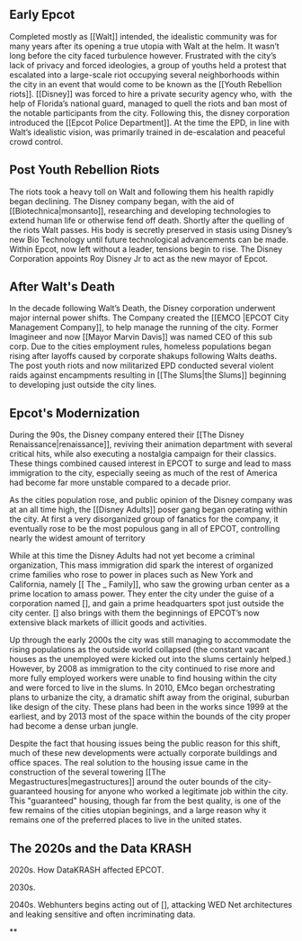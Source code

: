## Early Epcot

Completed mostly as [[Walt]] intended, the idealistic community was for many years after its opening a true utopia with Walt at the helm. It wasn’t long before the city faced turbulence however. Frustrated with the city’s lack of privacy and forced ideologies, a group of youths held a protest that escalated into a large-scale riot occupying several neighborhoods within the city in an event that would come to be known as the [[Youth Rebellion riots]]. [[Disney]] was forced to hire a private security agency who, with  the help of Florida’s national guard, managed to quell the riots and ban most of the notable participants from the city. Following this, the disney corporation introduced the [[Epcot Police Department]]. At the time the EPD, in line with Walt’s idealistic vision, was primarily trained in de-escalation and peaceful crowd control.

## Post Youth Rebellion Riots

The riots took a heavy toll on Walt and following them his health rapidly began declining. The Disney company began, with the aid of [[Biotechnica|monsanto]], researching and developing technologies to extend human life or otherwise fend off death. Shortly after the quelling of the riots Walt passes. His body is secretly preserved in stasis using Disney’s new Bio Technology until future technological advancements can be made. Within Epcot, now left without a leader, tensions begin to rise. The Disney Corporation appoints Roy Disney Jr to act as the new mayor of Epcot.

## After Walt's Death

In the decade following Walt’s Death, the Disney corporation underwent major internal power shifts. The Company created the [[EMCO |EPCOT City Management Company]], to help manage the running of the city. Former Imagineer and now [[Mayor Marvin Davis]] was named CEO of this sub corp. Due to the cities employment rules, homeless populations began rising after layoffs caused by corporate shakups following Walts deaths. The post youth riots and now militarized EPD conducted several violent raids against encampments resulting in [[The Slums|the Slums]] beginning to developing just outside the city lines. 
## Epcot's Modernization

During the 90s, the Disney company entered their [[The Disney Renaissance|renaissance]], reviving their animation department with several critical hits, while also executing a nostalgia campaign for their classics. These things combined caused interest in EPCOT to surge and lead to mass immigration to the city, especially seeing as much of the rest of America had become far more unstable compared to a decade prior.

As the cities population rose, and public opinion of the Disney company was at an all time high, the [[Disney Adults]] poser gang began operating within the city. At first a very disorganized group of fanatics for the company, it eventually rose to be the most populous gang in all of EPCOT, controlling nearly the widest amount of territory 

While at this time the Disney Adults had not yet become a criminal organization, This mass immigration did spark the interest of organized crime families who rose to power in places such as New York and California, namely [[ The _ Family]], who saw the growing urban center as a prime location to amass power. They enter the city under the guise of a corporation named [], and gain a prime headquarters spot just outside the city center. [] also brings with them the beginnings of EPCOT’s now extensive black markets of illicit goods and activities.

 Up through the early 2000s the city was still managing to accommodate the rising populations as the outside world collapsed (the constant vacant houses as the unemployed were kicked out into the slums certainly helped.) However, by 2008 as immigration to the city continued to rise more and more fully employed workers were unable to find housing within the city and were forced to live in the slums. In 2010, EMco began orchestrating plans to urbanize the city, a dramatic shift away from the original, suburban like design of the city. These plans had been in the works since 1999 at the earliest, and by 2013 most of the space within the bounds of the city proper had become a dense urban jungle. 
 
 Despite the fact that housing issues being the public reason for this shift, much of these new developments were actually corporate buildings and office spaces. The real solution to the housing issue came in the construction of the several towering [[The Megastructures|megastructures]] around the outer bounds of the city- guaranteed housing for anyone who worked a legitimate job within the city. This "guaranteed" housing, though far from the best quality, is one of the few remains of the cities utopian beginings, and a large reason why it remains one of the preferred places to live in the united states.

## The 2020s and the Data KRASH

2020s. How DataKRASH affected EPCOT.

2030s. 

2040s. Webhunters begins acting out of [], attacking WED Net architectures and leaking sensitive and often incriminating data.

**
